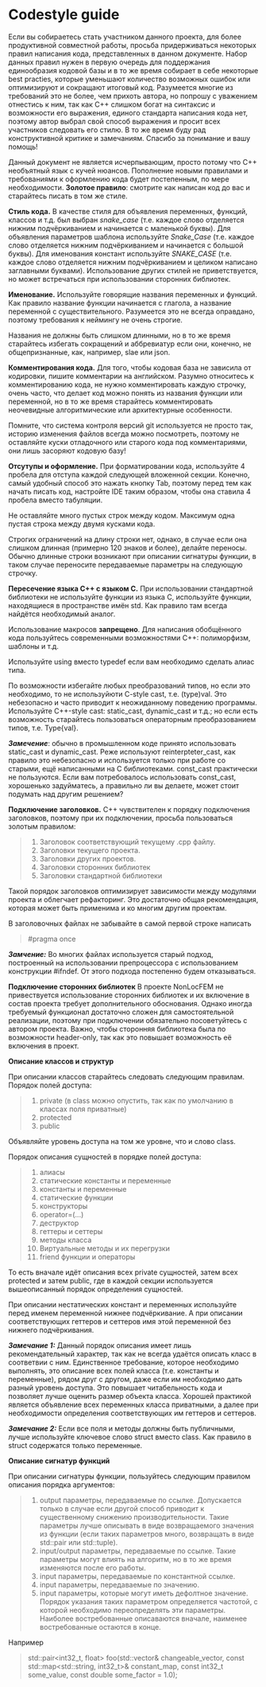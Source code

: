 # Codestyle guide

Если вы собираетесь стать участником данного проекта, для более продуктивной совместной работы, просьба придерживаться некоторых правил написания кода, представленных в данном документе. Набор данных правил нужен в первую очередь для поддержания единообразия кодовой базы и в то же время собирает в себе некоторые best practies, которые уменьшают количество возможных ошибок или оптимизируют и сокращают итоговый код. Разумеется многие из требований это не более, чем прихоть автора, но попрошу с уважением отнестись к ним, так как C++ слишком богат на синтаксис и возможности его выражения, единого стандарта написания кода нет, поэтому автор выбрал свой способ выражения и просит всех участников следовать его стилю. В то же время буду рад конструктивной критике и замечаниям. Спасибо за понимание и вашу помощь!

Данный документ не является исчерпывающим, просто потому что C++ необъятный язык с кучей нюансов. Пополнение новыми правилами и требованиями к оформлению кода будет постепенным, по мере необходимости. **Золотое правило**: смотрите как написан код до вас и старайтесь писать в том же стиле.

**Стиль кода.**
В качестве стиля для объявления переменных, функций, классов и т.д. был выбран *snake_case* (т.е. каждое слово отделяется нижним подчёркиванием и начинается с маленькой буквы). Для объявления параметров шаблона используйте *Snake_Case* (т.е. каждое слово отделяется нижним подчёркиванием и начинается с большой буквы). Для именования констант используйте *SNAKE_CASE* (т.е. каждое слово отделяется нижним подчёркиванием и целиком написано заглавными буквами). Использование других стилей не приветствуется, но может встречаться при использовании сторонних библиотек.

**Именование.**
Используйте говорящие названия переменных и функций. Как правило название функции начинается с глагола, а название переменной с существительного. Разумеется это не всегда оправдано, поэтому требования к неймингу не очень строгие.

Названия не должны быть слишком длинными, но в то же время старайтесь избегать сокращений и аббревиатур если они, конечно, не общепризнанные, как, например, slae или json.

**Комментирования кода.**
Для того, чтобы кодовая база не зависила от кодировки, пишите комментарии на английском. Разумно относитесь к комментированию кода, не нужно комментировать каждую строчку, очень часто, что делает код можно понять из названия функции или переменной, но в то же время старайтесь комментировать неочевидные алгоритмические или архитектурные особенности. 

Помните, что система контроля версий git используется не просто так, историю изменения файлов всегда можно посмотреть, поэтому не оставляйте куски отладочного или старого кода под комментариями, они лишь засоряют кодовую базу!

**Отсутупы и оформление.**
При форматировании кода, используйте 4 пробела для отступа каждой следующей вложенной секции. Конечно, самый удобный способ это нажать кнопку Tab, поэтому перед тем как начать писать код, настройте IDE таким образом, чтобы она ставила 4 пробела вместо табуляции.

Не оставляйте много пустых строк между кодом. Максимум одна пустая строка между двумя кусками кода.

Строгих ограничений на длину строки нет, однако, в случае если она слишком длинная (примерно 120 знаков и более), делайте переносы. Обычно длинные строки возникают при описании сигнатуры функции, в таком случае переносите передаваемые параметры на следующую строчку.

**Пересечение языка C++ с языком C.**
При использовании стандартной библиотеки не используйте функции из языка C, используйте функции, находящиеся в пространстве имён std. Как правило там всегда найдётся необходимый аналог.

Использование макросов **запрещено**. Для написания обобщённого кода пользуйтесь современными возможностями C++: полиморфизм, шаблоны и т.д.

Используйте using вместо typedef если вам необходимо сделать алиас типа.

По возможности избегайте любых преобразований типов, но если это необходимо, то не используйюти C-style cast, т.е. (type)val. Это небезопасно и часто приводит к неожиданному поведению программы. Используйте С++-style cast: static_cast, dynamic_cast и т.д.; но если есть возможность старайтесь пользоваться операторным преобразованием типов, т.е. Type{val}.

***Замечение***: обычно в промышленном коде принято использовать static_cast и dynamic_cast. Реже используют reinterpteter_cast, как правило это небезопасно и используется только при работе со старыми, ещё написанными на C библиотеками. const_cast практически не пользуются. Если вам потребовалось использовать const_cast, хорошенько задуйматесь, а правильно ли вы делаете, может стоит подумать над другим решением?

**Подключение заголовков.**
C++ чувствителен к порядку подключения заголовков, поэтому при их подключении, просьба пользоваться золотым правилом:

> 1. Заголовок соответствующий текущему .cpp файлу.
> 2. Заголовки текущего проекта.
> 3. Заголовки других проектов.
> 4. Заголовки сторонних библиотек
> 5. Заголовки стандартной библиотеки

Такой порядок заголовков оптимизирует зависимости между модулями проекта и облегчает рефакторинг. Это достаточно общая рекомендация, которая может быть применима и ко многим другим проектам.

В заголовочных файлах не забывайте в самой первой строке написать
>#pragma once

***Замчение:*** Во многих файлах используется старый подход, построенный на использовании препроцессора с использованием конструкции #ifndef. От этого подхода постепенно будем отказываться.

**Подключение сторонних библиотек**
В проекте NonLocFEM не привествуется использование сторонних библиотек и их включение в состав проекта требует дополнительного обоснования. Однако иногда требуемый функционал достаточно сложен для самостоятельной реализации, поэтому при подключении обязательно посоветуйтесь с автором проекта. Важно, чтобы сторонняя библиотека была по возможности header-only, так как это повышает возможность её включения в проект.

**Описание классов и структур**

При описании классов старайтесь следовать следующим правилам. Порядок полей доступа:
>1. private (в class можно опустить, так как по умолчанию в классах поля приватные)
>2. protected
>3. public

Объявляйте уровень доступа на том же уровне, что и слово class.

Порядок описания сущностей в порядке полей доступа:
>1. алиасы
>2. статические константы и переменные
>4. константы и переменные
>6. статические функции
>7. конструкторы
>8. operator=(...)
>9. деструктор
>10. геттеры и сеттеры
>11. методы класса
>12. Виртуальные методы и их перегрузки
>13. friend функции и операторы

То есть вначале идёт описания всех private сущностей, затем всех protected и затем public, где в каждой секции используется вышеописанный порядок определения сущностей.

При описании нестатических констант и переменных используйте перед именем переменной нижнее подчёркивание. А при описании соответствующих геттеров и сеттеров имя этой переменной без нижнего подчёркивания.

***Замечание 1:*** Данный порядок описания имеет лишь рекомендательный характер, так как не всегда удаётся описать класс в соответвии с ним. Единственное требование, которое необходимо выполнять, это описание всех полей класса (т.е. константы и переменные), рядом друг с другом, даже если им необходимо дать разный уровень доступа. Это повышает читабельность кода и позволяет лучше оценить размер объекта класса. Хорошей практикой является объявление всех переменных класса приватными, а далее при необходимости определения соответствующих им геттеров и сеттеров.

***Замечание 2:*** Если все поля и методы должны быть публичными, лучше используйте ключевое слово struct вместо class. Как правило в struct содержатся только переменные.

**Описание сигнатур функций**

При описании сигнатуры функции, пользуйтесь следующим правилом описания порядка аргументов:
>1. output параметры, передаваемые по ссылке. Допускается только в случае если другой способ приводит к существенному снижению производительности. Такие параметры лучше описывать в виде возвращаемого значения из функции (если таких параметров много, возвращать в виде std::pair или std::tuple).
>2. input/output параметры, передаваемые по ссылке. Такие параметры могут влиять на алгоритм, но в то же время изменяются после его работы.
>3. input параметры, передаваемые по константной ссылке.
>4. input параметры, передаваемые по значению.
>5. input параметры, которые могут иметь дефолтное значение. Порядок указания таких параметром определяется частотой, с которой необходимо переопределять эти параметры. Наиболее востребованные описаваются вначале, наименее востребованные остаются в конце.

Например
> std::pair<int32_t, float> foo(std::vector<double>& changeable_vector, const std::map<std::string, int32_t>& constant_map, const int32_t some_value, const double some_factor = 1.0);